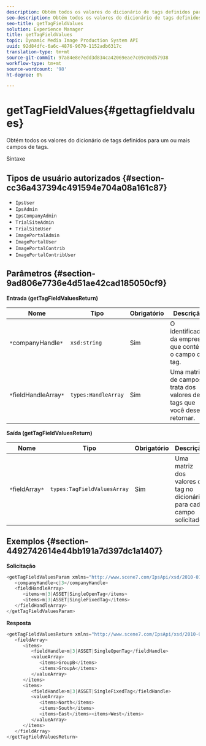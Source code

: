 ```yaml
---
description: Obtém todos os valores do dicionário de tags definidos para um ou mais campos de tags.
seo-description: Obtém todos os valores do dicionário de tags definidos para um ou mais campos de tags.
seo-title: getTagFieldValues
solution: Experience Manager
title: getTagFieldValues
topic: Dynamic Media Image Production System API
uuid: 92d84dfc-6a6c-4876-9670-1152adb6317c
translation-type: tm+mt
source-git-commit: 97a84e8e7edd3d834ca42069eae7c09c00d57938
workflow-type: tm+mt
source-wordcount: '98'
ht-degree: 0%

---
```



# getTagFieldValues{#gettagfieldvalues}

Obtém todos os valores do dicionário de tags definidos para um ou mais campos de tags.

Sintaxe

## Tipos de usuário autorizados {#section-cc36a437394c491594e704a08a161c87}

* `IpsUser`
* `IpsAdmin`
* `IpsCompanyAdmin`
* `TrialSiteAdmin`
* `TrialSiteUser`
* `ImagePortalAdmin`
* `ImagePortalUser`
* `ImagePortalContrib`
* `ImagePortalContribUser`

## Parâmetros {#section-9ad806e7736e4d51ae42cad185050cf9}

**Entrada (getTagFieldValuesReturn)**

| Nome | Tipo | Obrigatório | Descrição |
|---|---|---|---|
| `*`companyHandle`*` | `xsd:string` | Sim | O identificador da empresa que contém o campo de tag. |
| `*`fieldHandleArray`*` | `types:HandleArray` | Sim | Uma matriz de campos trata dos valores de tags que você deseja retornar. |

**Saída (getTagFieldValuesReturn)**

| Nome | Tipo | Obrigatório | Descrição |
|---|---|---|---|
| `*`fieldArray`*` | `types:TagFieldValuesArray` | Sim | Uma matriz dos valores de tag no dicionário para cada campo solicitado. |

## Exemplos {#section-4492742614e44bb191a7d397dc1a1407}

**Solicitação**

```java
<getTagFieldValuesParam xmlns="http://www.scene7.com/IpsApi/xsd/2010-01-31">
   <companyHandle>c|3</companyHandle>
   <fieldHandleArray>
      <items>m|3|ASSET|SingleOpenTag</items>
      <items>m|3|ASSET|SingleFixedTag</items>
   </fieldHandleArray>
</getTagFieldValuesParam>
```

**Resposta**

```java
<getTagFieldValuesReturn xmlns="http://www.scene7.com/IpsApi/xsd/2010-01-31">
   <fieldArray>
      <items>
         <fieldHandle>m|3|ASSET|SingleOpenTag</fieldHandle>
         <valueArray>
            <items>GroupB</items>
            <items>GroupA</items>
         </valueArray>
      </items>
      <items>
         <fieldHandle>m|3|ASSET|SingleFixedTag</fieldHandle>
         <valueArray>
            <items>North</items>
            <items>South</items>
            <items>East</items><items>West</items>
         </valueArray>
      </items>
   </fieldArray>
</getTagFieldValuesReturn>
```

